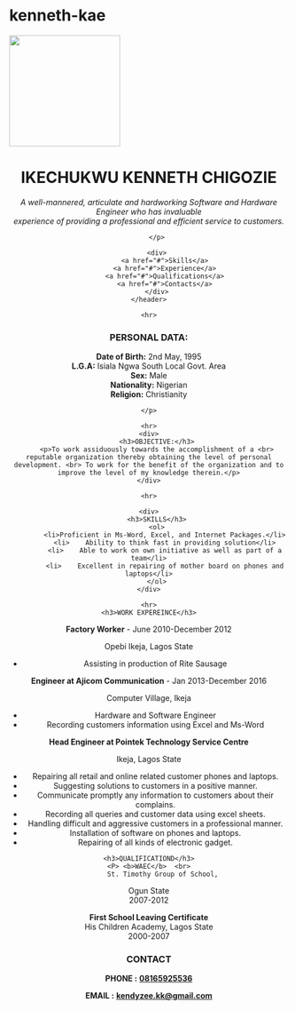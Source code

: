 # kenneth-kae
<html lang="en">
<head>
    <meta charset="UTF-8">
    <meta name="viewport" content="width=device-width, initial-scale=1.0">
    <meta http-equiv="X-UA-Compatible" content="ie=edge">
    <title>kenneeth kae</title>
</head>
<body>
    <img src="https://res.cloudinary.com/kennethkae/image/upload/v1566643962/IMG_20190818_183935_icpzmf.jpg" height="200" width="200">
    <header>
        <h1>IKECHUKWU KENNETH CHIGOZIE</h1>
        <p> 
            <i> A well-mannered, articulate and hardworking Software and Hardware Engineer who has invaluable <br> experience of providing a professional and efficient service to customers.</i>

        </p>

        <div>
            <a href="#">Skills</a>
            <a href="#">Experience</a>
            <a href="#">Qualifications</a>
            <a href="#">Contacts</a>
        </div>
    </header>

    <hr>

<div>
    <h3>PERSONAL DATA:</h3>
    <p> <b>Date of Birth:</b>  					                  	2nd  May, 1995 <br>
          <b>L.G.A:</b>  							Isiala Ngwa South Local Govt. Area <br>	
          <b> Sex:</b>  						Male <br>
          <b> Nationality:</b>  					Nigerian <br>
          <b>Religion:</b>  						Christianity
            
            
            
            
            
        
    </p>
</div>

    <hr>
    <div>
        <h3>OBJECTIVE:</h3>
        <p>To work assiduously towards the accomplishment of a <br> reputable organization thereby obtaining the level of personal development. <br> To work for the benefit of the organization and to improve the level of my knowledge therein.</p>
    </div>

    <hr>

    <div>
        <h3>SKILLS</h3>
        <ol>
            <li>Proficient in Ms-Word, Excel, and Internet Packages.</li>
            <li>	Ability to think fast in providing solution</li>
            <li>	Able to work on own initiative as well as part of a team</li>
            <li>	Excellent in repairing of mother board on phones and laptops</li>
        </ol>
    </div>

    <hr>
    <h3>WORK EXPEREINCE</h3>
</body>
<p> <b>Factory Worker</b> - June 2010-December 2012</p>
<p>Opebi Ikeja, Lagos State</p>
<ul>
    <li>Assisting in production of Rite Sausage</li>
</ul>
    <P> <b> Engineer at Ajicom Communication</b> - Jan 2013-December 2016</P>
    <p>Computer Village, Ikeja</p>
    <ul>
        <li>	Hardware and Software Engineer <br>
                </li>
                <li>Recording customers information using Excel and Ms-Word</li>
    </ul>
    <p> <b>Head Engineer at Pointek Technology Service Centre</b> </p>
    <p>Ikeja, Lagos State
        <ul>	
            <li>Repairing all retail and online related customer phones and laptops. <br>
                 </li>
                 <li>Suggesting solutions to customers in a positive manner. <br>
                   </li>
                   <li> Communicate promptly any information to customers about their complains. <br>
                    </li>
                    <li>Recording all queries and customer data using excel sheets. <br>
                        </li>
                        <li>Handling difficult and aggressive customers in a professional manner. <br>
                            </li>
                            <li>Installation of software on phones and laptops. <br>
                               </li>
                               <li> Repairing of all kinds of electronic gadget.</li>
                </ul>
    </p>

    <h3>QUALIFICATIOND</h3>
    <P>	<b>WAEC</b>  <br>
            St. Timothy Group of School, 
Ogun State <br>
2007-2012
</P>

<p> <b>First School Leaving Certificate</b> <br> His Children Academy, Lagos State <br>
    2000-2007
</p>

<h3>CONTACT</h3>

<p>
    <b>PHONE :</b>  <a href="#"><b>08165925536</b></a>
</p>
<p>
    <b>EMAIL :</b> <a href="#"> <b>kendyzee.kk@gmail.com</b> </a>
</p>
</html>
